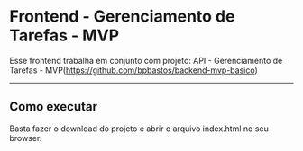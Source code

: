 # Frontend - Gerenciamento de Tarefas - MVP

Esse frontend trabalha em conjunto com projeto: API - Gerenciamento de Tarefas - MVP(https://github.com/bpbastos/backend-mvp-basico)

---
## Como executar

Basta fazer o download do projeto e abrir o arquivo index.html no seu browser.